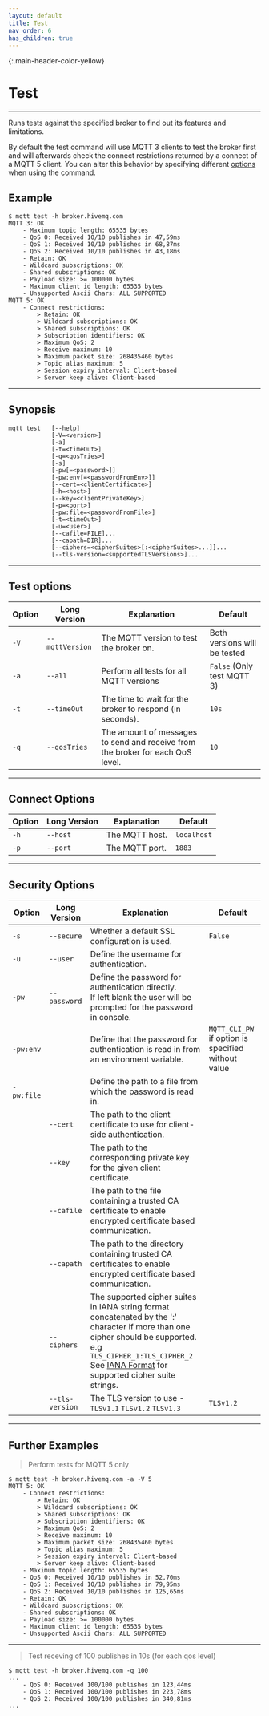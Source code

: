 ```yaml
---
layout: default
title: Test
nav_order: 6
has_children: true
---
```

{:.main-header-color-yellow}
# Test
***
Runs tests against the specified broker to find out its features and limitations.


By default the test command will use MQTT 3 clients to test the broker first and will afterwards check the connect 
restrictions returned by a connect of a MQTT 5 client. You can alter this behavior by specifying different 
[options](#test-options) when using the command.
 
## Example   

``` 
$ mqtt test -h broker.hivemq.com
MQTT 3: OK
	- Maximum topic length: 65535 bytes
	- QoS 0: Received 10/10 publishes in 47,59ms
	- QoS 1: Received 10/10 publishes in 68,87ms
	- QoS 2: Received 10/10 publishes in 43,18ms
	- Retain: OK
	- Wildcard subscriptions: OK
	- Shared subscriptions: OK
	- Payload size: >= 100000 bytes
	- Maximum client id length: 65535 bytes
	- Unsupported Ascii Chars: ALL SUPPORTED
MQTT 5: OK
	- Connect restrictions: 
		> Retain: OK
		> Wildcard subscriptions: OK
		> Shared subscriptions: OK
		> Subscription identifiers: OK
		> Maximum QoS: 2
		> Receive maximum: 10
		> Maximum packet size: 268435460 bytes
		> Topic alias maximum: 5
		> Session expiry interval: Client-based
		> Server keep alive: Client-based
```

<!---
See also 
```
mqtt test --help
```
-->

*** 

## Synopsis

``` 
mqtt test   [--help]
            [-V=<version>]
            [-a]
            [-t=<timeOut>]
            [-q=<qosTries>]
            [-s]
            [-pw[=<password>]] 
            [-pw:env[=<passwordFromEnv>]]
            [--cert=<clientCertificate>] 
            [-h=<host>] 
            [--key=<clientPrivateKey>]
            [-p=<port>] 
            [-pw:file=<passwordFromFile>] 
            [-t=<timeOut>] 
            [-u=<user>] 
            [--cafile=FILE]... 
            [--capath=DIR]...
            [--ciphers=<cipherSuites>[:<cipherSuites>...]]... 
            [--tls-version=<supportedTLSVersions>]...
```

***

## Test options

|Option   |Long Version    | Explanation                                         | Default|
|---------|----------------|-----------------------------------------------------|---------|
| ``-V``   | ``--mqttVersion``| The MQTT version to test the broker on. | Both versions will be tested
| ``-a``| ``--all`` | Perform all tests for all MQTT versions | ``False`` (Only test MQTT 3)
| ``-t``| ``--timeOut`` | The time to wait for the broker to respond (in seconds). | ``10s``
| ``-q`` | ``--qosTries`` | The amount of messages to send and receive from the broker for each QoS level. | ``10``

***

## Connect Options

|Option   |Long Version    | Explanation                                         | Default|
|---------|----------------|-----------------------------------------------------|---------|
| ``-h``   | ``--host``| The MQTT host. | ``localhost``
| ``-p``  | ``--port``| The MQTT port. | ``1883``

***

## Security Options

|Option   |Long Version    | Explanation                                         | Default|
|---------|----------------|-----------------------------------------------------|---------|
| ``-s``    | ``--secure``  | Whether a default SSL configuration is used. | ``False``
| ``-u``   | ``--user`` | Define the username for authentication. |
| ``-pw``  | ``--password`` | Define the password for authentication directly. <br> If left blank the user will be prompted for the password in console. |
| ``-pw:env``  |  | Define that the password for authentication is read in from an environment variable. | ``MQTT_CLI_PW`` if option is specified without value
| ``-pw:file``  |  | Define the path to a file from which the password is read in. |
|   |   ``--cert``  |   The path to the client certificate to use for client-side authentication. |
|   |   ``--key``   |   The path to the corresponding private key for the given client certificate.    |
|   | ``--cafile``    | The path to the file containing a trusted CA certificate to enable encrypted certificate based communication. |
|   | ``--capath``  | The path to the directory containing trusted CA certificates to enable encrypted certificate based communication. |
|   | ``--ciphers``  | The supported cipher suites in IANA string format concatenated by the ':' character if more than one cipher should be supported. <br> e.g ``TLS_CIPHER_1:TLS_CIPHER_2`` <br> See [IANA Format](https://www.iana.org/assignments/tls-parameters/tls-parameters.xml) for supported cipher suite strings. |
|   |   ``--tls-version``   |   The TLS version to use - ``TLSv1.1`` ``TLSv1.2`` ``TLSv1.3`` | ``TLSv1.2`` |

*** 

## Further Examples

> Perform tests for MQTT 5 only

```
$ mqtt test -h broker.hivemq.com -a -V 5
MQTT 5: OK
	- Connect restrictions: 
		> Retain: OK
		> Wildcard subscriptions: OK
		> Shared subscriptions: OK
		> Subscription identifiers: OK
		> Maximum QoS: 2
		> Receive maximum: 10
		> Maximum packet size: 268435460 bytes
		> Topic alias maximum: 5
		> Session expiry interval: Client-based
		> Server keep alive: Client-based
	- Maximum topic length: 65535 bytes
	- QoS 0: Received 10/10 publishes in 52,70ms
	- QoS 1: Received 10/10 publishes in 79,95ms
	- QoS 2: Received 10/10 publishes in 125,65ms
	- Retain: OK
	- Wildcard subscriptions: OK
	- Shared subscriptions: OK
	- Payload size: >= 100000 bytes
	- Maximum client id length: 65535 bytes
	- Unsupported Ascii Chars: ALL SUPPORTED
```

***

> Test receving of 100 publishes in 10s (for each qos level)

```
$ mqtt test -h broker.hivemq.com -q 100 
...
    - QoS 0: Received 100/100 publishes in 123,44ms
    - QoS 1: Received 100/100 publishes in 223,78ms
    - QoS 2: Received 100/100 publishes in 340,81ms
...
```
